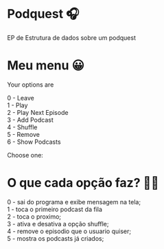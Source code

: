 # Podquest 🎧
EP de Estrutura de dados sobre um podquest 

# Meu menu 😀
Your options are

 0 - Leave<br>
 1 - Play<br>
 2 - Play Next Episode<br>
 3 - Add Podcast<br>
 4 - Shuffle<br>
 5 - Remove<br>
 6 - Show Podcasts<br>

 Choose one:<br>
 
 # O que cada opção faz? 👨‍💻
 0 - sai do programa e exibe mensagem na tela; <br>
 1 - toca o primeiro podcast da fila <br>
 2 - toca o proximo; <br>
 3 - ativa e desativa a opção shuffle; <br>
 4 - remove o episodio que o usuario quiser;<br>
 5 - mostra os podcasts já criados; <br>
